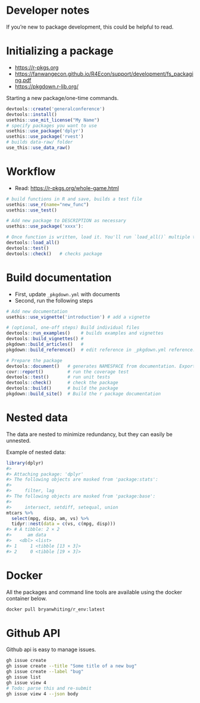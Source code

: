 
<!-- README.md is generated from README.Rmd. Please edit that file -->

# Developer notes

If you’re new to package development, this could be helpful to read.

# Initializing a package

-   <https://r-pkgs.org>
-   <https://fanwangecon.github.io/R4Econ/support/development/fs_packaging.pdf>
-   <https://pkgdown.r-lib.org/>

Starting a new package/one-time commands.

``` r
devtools::create('generalconference')
devtools::install()
usethis::use_mit_license("My Name")
# specify packages you want to use
usethis::use_package('dplyr')
usethis::use_package('rvest')
# builds data-raw/ folder
use_this::use_data_raw() 
```

# Workflow

-   Read: <https://r-pkgs.org/whole-game.html>

``` r
# build functions in R and save, builds a test file
usethis::use_r(name="new_func")
usethis::use_test()

# Add new package to DESCRIPTION as necessary
usethis::use_package('xxxx'): 

# Once function is written, load it. You'll run `load_all()` multiple times.
devtools::load_all()
devtools::test()
devtools::check()   # checks package
```

# Build documentation

-   First, update `_pkgdown.yml` with documents
-   Second, run the following steps

``` r
# Add new documentation
usethis::use_vignette('introduction') # add a vignette

# (optional, one-off steps) Build individual files
devtools::run_examples()    # builds examples and vignettes
devtools::build_vignettes() #
pkgdown::build_articles()   # 
pkgdown::build_reference()  # edit reference in _pkgdown.yml reference: section

# Prepare the package
devtools::document()   # generates NAMESPACE from documentation. Exports functions.
covr::report()         # run the coverage test
devtools::test()       # run unit tests
devtools::check()      # check the package
devtools::build()      # build the package
pkgdown::build_site()  # Build the r package documentation
```

# Nested data

The data are nested to minimize redundancy, but they can easily be
unnested.

Example of nested data:

``` r
library(dplyr)
#> 
#> Attaching package: 'dplyr'
#> The following objects are masked from 'package:stats':
#> 
#>     filter, lag
#> The following objects are masked from 'package:base':
#> 
#>     intersect, setdiff, setequal, union
mtcars %>%
  select(mpg, disp, am, vs) %>%
  tidyr::nest(data = c(vs, c(mpg, disp)))
#> # A tibble: 2 × 2
#>      am data             
#>   <dbl> <list>           
#> 1     1 <tibble [13 × 3]>
#> 2     0 <tibble [19 × 3]>
```

# Docker

All the packages and command line tools are available using the docker
container below.

``` bash
docker pull bryanwhiting/r_env:latest
```

# Github API

Github api is easy to manage issues.

``` bash
gh issue create
gh issue create --title "Some title of a new bug"
gh issue create --label "bug"
gh issue list
gh issue view 4 
# Todo: parse this and re-submit
gh issue view 4 --json body
```

